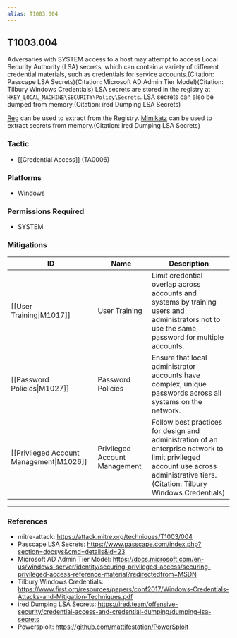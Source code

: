```yaml
---
alias: T1003.004
---
```


## T1003.004

Adversaries with SYSTEM access to a host may attempt to access Local Security Authority (LSA) secrets, which can contain a variety of different credential materials, such as credentials for service accounts.(Citation: Passcape LSA Secrets)(Citation: Microsoft AD Admin Tier Model)(Citation: Tilbury Windows Credentials) LSA secrets are stored in the registry at <code>HKEY_LOCAL_MACHINE\SECURITY\Policy\Secrets</code>. LSA secrets can also be dumped from memory.(Citation: ired Dumping LSA Secrets)

[Reg](https://attack.mitre.org/software/S0075) can be used to extract from the Registry. [Mimikatz](https://attack.mitre.org/software/S0002) can be used to extract secrets from memory.(Citation: ired Dumping LSA Secrets)


### Tactic
- [[Credential Access]] (TA0006)

### Platforms
- Windows

### Permissions Required
- SYSTEM

### Mitigations

| ID | Name | Description |
| --- | --- | --- |
| [[User Training\|M1017]] | User Training | Limit credential overlap across accounts and systems by training users and administrators not to use the same password for multiple accounts. |
| [[Password Policies\|M1027]] | Password Policies | Ensure that local administrator accounts have complex, unique passwords across all systems on the network. |
| [[Privileged Account Management\|M1026]] | Privileged Account Management | Follow best practices for design and administration of an enterprise network to limit privileged account use across administrative tiers.(Citation: Tilbury Windows Credentials) |


---
### References

- mitre-attack: https://attack.mitre.org/techniques/T1003/004
- Passcape LSA Secrets: https://www.passcape.com/index.php?section=docsys&cmd=details&id=23
- Microsoft AD Admin Tier Model: https://docs.microsoft.com/en-us/windows-server/identity/securing-privileged-access/securing-privileged-access-reference-material?redirectedfrom=MSDN
- Tilbury Windows Credentials: https://www.first.org/resources/papers/conf2017/Windows-Credentials-Attacks-and-Mitigation-Techniques.pdf
- ired Dumping LSA Secrets: https://ired.team/offensive-security/credential-access-and-credential-dumping/dumping-lsa-secrets
- Powersploit: https://github.com/mattifestation/PowerSploit
